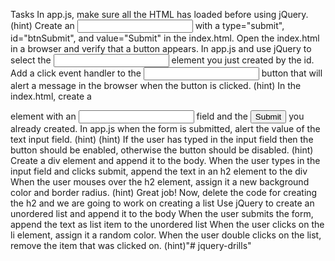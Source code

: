 Tasks
In app.js, make sure all the HTML has loaded before using jQuery. (hint)
Create an <input> with a type="submit", id="btnSubmit", and value="Submit" in the index.html. Open the index.html in a browser and verify that a button appears.
In app.js and use jQuery to select the <input> element you just created by the id.
Add a click event handler to the <input> button that will alert a message in the browser when the button is clicked. (hint)
In the index.html, create a <form> element with an <input type="text"> field and the <input type="submit"> you already created.
In app.js when the form is submitted, alert the value of the text input field. (hint) (hint)
If the user has typed in the input field then the button should be enabled, otherwise the button should be disabled. (hint)
Create a div element and append it to the body.
When the user types in the input field and clicks submit, append the text in an h2 element to the div
When the user mouses over the h2 element, assign it a new background color and border radius. (hint)
Great job! Now, delete the code for creating the h2 and we are going to work on creating a list
Use jQuery to create an unordered list and append it to the body
When the user submits the form, append the text as list item to the unordered list
When the user clicks on the li element, assign it a random color.
When the user double clicks on the list, remove the item that was clicked on. (hint)"# jquery-drills" 
